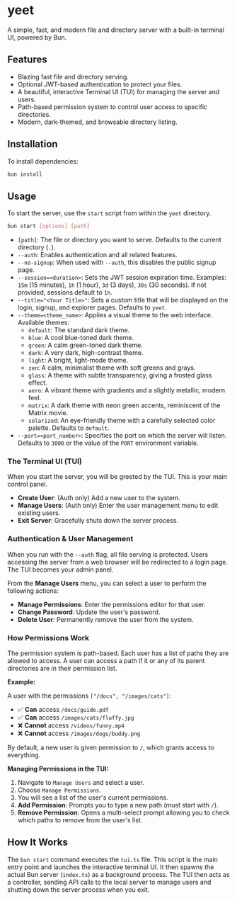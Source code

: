 # yeet

A simple, fast, and modern file and directory server with a built-in terminal UI, powered by Bun.

## Features

-   Blazing fast file and directory serving.
-   Optional JWT-based authentication to protect your files.
-   A beautiful, interactive Terminal UI (TUI) for managing the server and users.
-   Path-based permission system to control user access to specific directories.
-   Modern, dark-themed, and browsable directory listing.

## Installation

To install dependencies:

```bash
bun install
```

## Usage

To start the server, use the `start` script from within the `yeet` directory.

```bash
bun start [options] [path]
```

-   `[path]`: The file or directory you want to serve. Defaults to the current directory (`.`).
-   `--auth`: Enables authentication and all related features.
-   `--no-signup`: When used with `--auth`, this disables the public signup page.
-   `--session=<duration>`: Sets the JWT session expiration time. Examples: `15m` (15 minutes), `1h` (1 hour), `3d` (3 days), `30s` (30 seconds). If not provided, sessions default to `1h`.
-   `--title="<Your Title>"`: Sets a custom title that will be displayed on the login, signup, and explorer pages. Defaults to `yeet`.
-   `--theme=<theme_name>`: Applies a visual theme to the web interface. Available themes:
    *   `default`: The standard dark theme.
    *   `blue`: A cool blue-toned dark theme.
    *   `green`: A calm green-toned dark theme.
    *   `dark`: A very dark, high-contrast theme.
    *   `light`: A bright, light-mode theme.
    *   `zen`: A calm, minimalist theme with soft greens and grays.
    *   `glass`: A theme with subtle transparency, giving a frosted glass effect.
    *   `aero`: A vibrant theme with gradients and a slightly metallic, modern feel.
    *   `matrix`: A dark theme with neon green accents, reminiscent of the Matrix movie.
    *   `solarized`: An eye-friendly theme with a carefully selected color palette.
    Defaults to `default`.
-   `--port=<port_number>`: Specifies the port on which the server will listen. Defaults to `3000` or the value of the `PORT` environment variable.

### The Terminal UI (TUI)

When you start the server, you will be greeted by the TUI. This is your main control panel.

-   **Create User**: (Auth only) Add a new user to the system.
-   **Manage Users**: (Auth only) Enter the user management menu to edit existing users.
-   **Exit Server**: Gracefully shuts down the server process.

### Authentication & User Management

When you run with the `--auth` flag, all file serving is protected. Users accessing the server from a web browser will be redirected to a login page. The TUI becomes your admin panel.

From the **Manage Users** menu, you can select a user to perform the following actions:

-   **Manage Permissions**: Enter the permissions editor for that user.
-   **Change Password**: Update the user's password.
-   **Delete User**: Permanently remove the user from the system.

### How Permissions Work

The permission system is path-based. Each user has a list of paths they are allowed to access. A user can access a path if it or any of its parent directories are in their permission list.

**Example:**

A user with the permissions `["/docs", "/images/cats"]`:
-   ✅ **Can** access `/docs/guide.pdf`
-   ✅ **Can** access `/images/cats/fluffy.jpg`
-   ❌ **Cannot** access `/videos/funny.mp4`
-   ❌ **Cannot** access `/images/dogs/buddy.png`

By default, a new user is given permission to `/`, which grants access to everything.

**Managing Permissions in the TUI:**

1.  Navigate to `Manage Users` and select a user.
2.  Choose `Manage Permissions`.
3.  You will see a list of the user's current permissions.
4.  **Add Permission**: Prompts you to type a new path (must start with `/`).
5.  **Remove Permission**: Opens a multi-select prompt allowing you to check which paths to remove from the user's list.

## How It Works

The `bun start` command executes the `tui.ts` file. This script is the main entry point and launches the interactive terminal UI. It then spawns the actual Bun server (`index.ts`) as a background process. The TUI then acts as a controller, sending API calls to the local server to manage users and shutting down the server process when you exit.